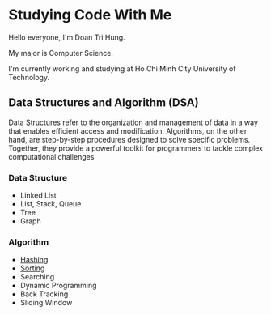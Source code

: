 # <span class="large outline"> Studying Code With Me </span>

<link href="style.css" rel="stylesheet"></link>

Hello everyone, I'm Doan Tri Hung.

My major is Computer Science.

I'm currently working and studying at Ho Chi Minh City University of Technology.

## <span class="hoverEffect rise"> Data Structures and Algorithm (DSA) </span>

Data Structures refer to the organization and management of data in a way that enables efficient access and modification. Algorithms, on the other hand, are step-by-step procedures designed to solve specific problems. Together, they provide a powerful toolkit  for programmers to tackle complex computational challenges

### Data Structure

- Linked List
- List, Stack, Queue
- Tree
- Graph

### Algorithm

- [Hashing](./dsa/docs/algo/Hashing/main.md)
- [Sorting](./dsa/docs/algo/Sorting/main.md)
- Searching
- Dynamic Programming
- Back Tracking
- Sliding Window
